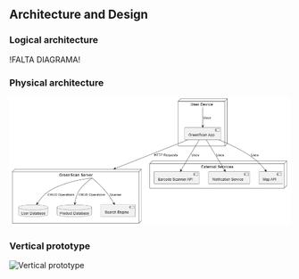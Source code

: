 ## Architecture and Design

### Logical architecture

!FALTA DIAGRAMA!


### Physical architecture

![Physical Architecture](images/physical_uml.png)


### Vertical prototype

![Vertical prototype](images/vertical_prototype.gif)